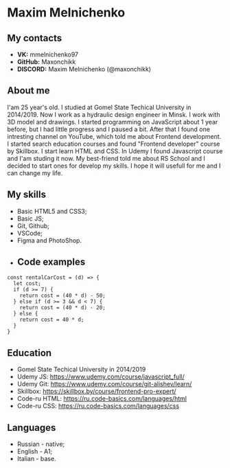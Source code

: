 # Maxim Melnichenko
## My contacts
* __VK:__ mmelnichenko97
* __GitHub:__ Maxonchikk
* __DISCORD:__ Maxim Melnichenko (@maxonchikk)
## About me
I'am 25 year's old. I studied at Gomel State Techical University in 2014/2019. Now I work as a hydraulic design engineer in Minsk. I work with 3D model and drawings. 
I started programming on JavaScript about 1 year before, but I had little progress and I paused a bit. After that I found one intresting channel on YouTube, which told me about Frontend development. I started search education courses and found "Frontend developer" course by Skillbox. I start learn HTML and CSS. In Udemy I found Javascript course and I'am studing it now.
My best-friend told me about RS School and I decided to start ones for develop my skills. I hope it will usefull for me and I can change my life.
## My skills
* Basic HTML5 and CSS3;
* Basic JS;
* Git, Github;
* VSCode;
* Figma and PhotoShop.
* ## Code examples
```
const rentalCarCost = (d) => {
  let cost;
  if (d >= 7) {
    return cost = (40 * d) - 50;
  } else if (d >= 3 && d < 7) {
    return cost = (40 * d) - 20;
  } else {
    return cost = 40 * d;
  }
}
```
## Education
* Gomel State Techical University in 2014/2019
* Udemy JS: https://www.udemy.com/course/javascript_full/
* Udemy Git: https://www.udemy.com/course/git-alishev/learn/
* Skillbox: https://skillbox.by/course/frontend-pro-expert/
* Code-ru HTML: https://ru.code-basics.com/languages/html
* Code-ru CSS: https://ru.code-basics.com/languages/css
## Languages
* Russian - native;
* English - A1;
* Italian - base.
